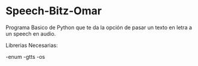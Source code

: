 # Speech-Bitz-Omar
Programa Basico de 
Python que te da la 
opción de pasar un texto en 
letra a un speech en audio.

Librerias Necesarias:

-enum
-gtts
-os 

